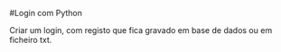 #Login com Python

Criar um login, com registo que fica gravado em base de dados ou em ficheiro txt. 
